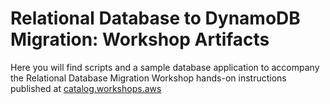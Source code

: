 # Relational Database to DynamoDB Migration: Workshop Artifacts

Here you will find scripts and a sample database application
to accompany the Relational Database Migration Workshop hands-on instructions 
published at [catalog.workshops.aws](https://catalog.workshops.aws/)
